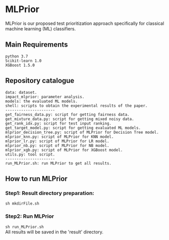 # MLPrior
MLPrior is our proposed test prioritization approach specifically for classical machine learning (ML) classifiers.

## Main Requirements
    python 3.7
    Scikit-learn 1.0
    XGBoost 1.5.0

##  Repository catalogue
    data: dataset.
    impact_mlprior: parameter analysis.
    models: the evaluated ML models.
    shell: scripts to obtain the experimental results of the paper.
    ----------------------
    get_fairness_data.py: script for getting fairness data.
    get_mixture_data.py: script for getting mixed noisy data.
    get_rank_idx.py: script for test input ranking.
    get_target_model.py: script for getting evaluated ML models.
    mlprior_decision_tree.py: script of MLPrior for Decision Tree model.
    mlprior_knn.py: script of MLPrior for KNN model.
    mlprior_lr.py: script of MLPrior for LR model.
    mlprior_nb.py: script of MLPrior for NB model.
    mlprior_xgb.py: script of MLPrior for XGBoost model.
    utils.py: tool script.
    ----------------------
    run_MLPrior.sh: run MLPrior to get all results.

## How to run MLPrior
### Step1: Result directory preparation:  
```sh mkdirFile.sh```

### Step2: Run MLPrior
```sh run_MLPrior.sh```  
All results will be saved in the 'result' directory.  

